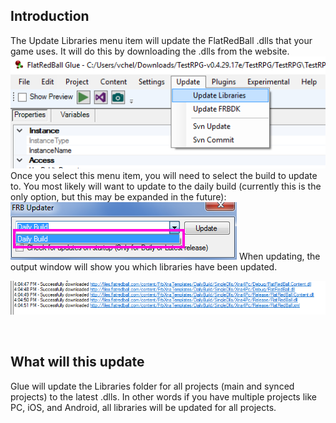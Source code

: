 ## Introduction

The Update Libraries menu item will update the FlatRedBall .dlls that your game uses. It will do this by downloading the .dlls from the website. ![](/media/2017-01-img_58892eda66f65.png) Once you select this menu item, you will need to select the build to update to. You most likely will want to update to the daily build (currently this is the only option, but this may be expanded in the future): ![SelectDailyBuild.png](/media/migrated_media-SelectDailyBuild.png) When updating, the output window will show you which libraries have been updated.

![](/media/2017-01-img_58892f2985ead.png)

 

## What will this update

Glue will update the Libraries folder for all projects (main and synced projects) to the latest .dlls. In other words if you have multiple projects like PC, iOS, and Android, all libraries will be updated for all projects.
